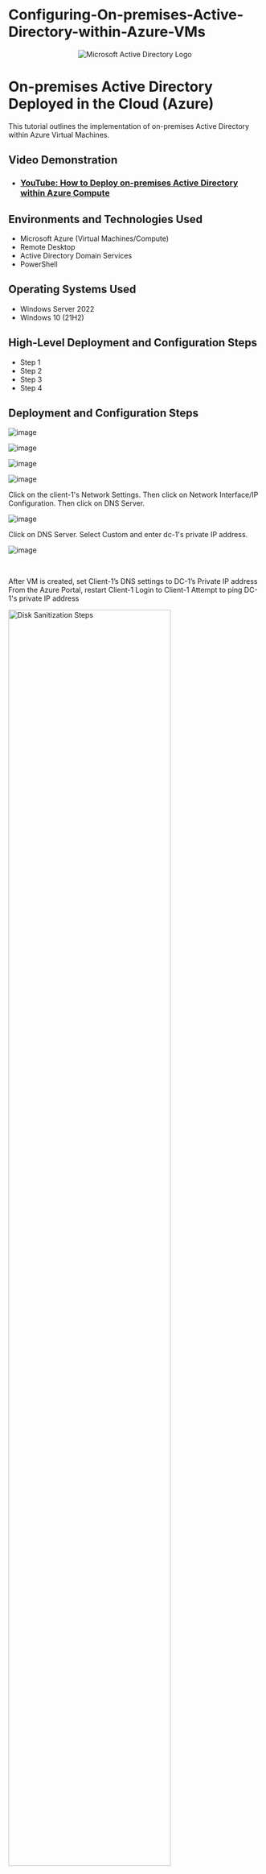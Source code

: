 # Configuring-On-premises-Active-Directory-within-Azure-VMs
<p align="center">
<img src="https://i.imgur.com/pU5A58S.png" alt="Microsoft Active Directory Logo"/>
</p>

<h1>On-premises Active Directory Deployed in the Cloud (Azure)</h1>
This tutorial outlines the implementation of on-premises Active Directory within Azure Virtual Machines.<br />


<h2>Video Demonstration</h2>

- ### [YouTube: How to Deploy on-premises Active Directory within Azure Compute](https://www.youtube.com)

<h2>Environments and Technologies Used</h2>

- Microsoft Azure (Virtual Machines/Compute)
- Remote Desktop
- Active Directory Domain Services
- PowerShell

<h2>Operating Systems Used </h2>

- Windows Server 2022
- Windows 10 (21H2)

<h2>High-Level Deployment and Configuration Steps</h2>

- Step 1
- Step 2
- Step 3
- Step 4

<h2>Deployment and Configuration Steps</h2>

<p>

![image](https://github.com/user-attachments/assets/26b356e5-761a-4aa8-a847-10e72e7a5564)

![image](https://github.com/user-attachments/assets/cbb2d37e-cfd8-4243-b4b2-b39c355d26b4)

![image](https://github.com/user-attachments/assets/ee544e03-7b19-48e4-9bde-cfcb02c37876)

![image](https://github.com/user-attachments/assets/8761d483-31d4-41e2-92a5-c72e1869c59a)



</p>
<p>
  
Click on the client-1's Network Settings. Then click on Network Interface/IP Configuration. Then click on DNS Server. 

![image](https://github.com/user-attachments/assets/61e6f200-3be4-49ee-abc6-80b60ccaecc1)

Click on DNS Server. Select Custom and enter dc-1's private IP address. 

![image](https://github.com/user-attachments/assets/49ae430d-3ef5-4e42-8255-5980f43ddba7)



</p>
<br />

<p>

After VM is created, set Client-1’s DNS settings to DC-1’s Private IP address
From the Azure Portal, restart Client-1
Login to Client-1
Attempt to ping DC-1's private IP address

<img src="https://i.imgur.com/DJmEXEB.png" height="80%" width="80%" alt="Disk Sanitization Steps"/>
</p>
<p>
Lorem ipsum dolor sit amet, consectetur adipiscing elit, sed do eiusmod tempor incididunt ut labore et dolore magna aliqua. Ut enim ad minim veniam, quis nostrud exercitation ullamco laboris nisi ut aliquip ex ea commodo consequat. Duis aute irure dolor in reprehenderit in voluptate velit esse cillum dolore eu fugiat nulla pariatur.
</p>
<br />
<h2> Install Active Directory </h2>

<p>

![image](https://github.com/user-attachments/assets/1dfcaff6-3de9-403c-9a5c-b858c52938dc)

</p>
<p>
Login to DC-1 and install Active Directory Domain Services. 

Login to DC-1 and select Server Manager from the Start Menu. 

</p>

<p>

![image](https://github.com/user-attachments/assets/f062f352-af7d-4f3d-b1c3-80ee4b18e3b2)

</p>

<p>
Click on "Add Roles and Features".

</p>

<p>


![image](https://github.com/user-attachments/assets/b22bd92f-778c-47ae-abfd-55cf54b8f65c)
 
</p>

<p>
On the Select Installation Type Tab, select Role-based or feature-based installation and click "Next".   

</p>

<p>

![image](https://github.com/user-attachments/assets/487d5bd5-6ee0-4a7a-b498-e00b74479548)

</p>

<p>

Select DC-1 as the server under the Server Selection tab and click "Next".

</p>

<p>

![image](https://github.com/user-attachments/assets/54cac71a-6895-40cd-bafa-2fbacfa4edfe)


</p>

<p>

Select "Active Domain Services" under the "Server Role" tab and click "Next". 

</p>

<p>

![image](https://github.com/user-attachments/assets/c2dfbd8a-b549-44bf-8607-6228db7e8f50)


</p>

<p>
Click on "Add features". 

</p>

<p>

![image](https://github.com/user-attachments/assets/6e6b212d-5a1c-4450-a607-0e186e42abd1)


</p>

<p>
Click "Next". 

</p>

<p>
  
![image](https://github.com/user-attachments/assets/4c2bd1b9-3b34-4cc5-a287-965101408f0d)

</p>

<p>
Click "Next".
  
</p>


<p>
  
![image](https://github.com/user-attachments/assets/1c163325-31c7-458c-8b15-5538a357dfd1)

</p>

<p>
Check the box, click "Next" and then click "Install". 
</p>
<br />

<p>

![image](https://github.com/user-attachments/assets/c0d96718-edd2-4b1a-a1a0-29aa217b75af)

</p>

<P>

Once the Active Directory has been installed, we can promote DC-1 as a domain controller. To promote it as a domain controller, we need to click on the flag on the upper right and click "Promote this server to a domain controller". 

</P>


<p>

![image](https://github.com/user-attachments/assets/c1ca72c2-c209-4f84-8e34-ca4459a0312c)

</p>

<p>

Select "Set as a Forest", enter the domain name, and click "Next". 


</p>

![image](https://github.com/user-attachments/assets/62f8688e-d209-43d3-911f-fd700adbd81c)


<p>

<P>

Enter the password. 

</p>

<p>
  
![image](https://github.com/user-attachments/assets/6a146019-5715-4cdb-bbb4-465a6aac0f10)


</p>

<p>

Leave the box unchecked and click "Next". 

</P>

<p>

![image](https://github.com/user-attachments/assets/b075c1f9-3757-41f1-ae08-19b53dad12e6)

</p>

<p>
Click "Next". 
</p>

<p>

![image](https://github.com/user-attachments/assets/78beabde-edeb-4148-b25a-a33a806b0193)


</p>

<p>

Click "Next". 

</p>

<p>

![image](https://github.com/user-attachments/assets/989c8794-55bc-48c3-8e3b-773e95af306d)


</p>

<p>

Click "Next". 

</p>

<p>

![image](https://github.com/user-attachments/assets/c8ad599a-7d06-4e0b-b838-0e869bb11bf7)

</p>

<p>

Click "Install".

</p>

<p>

After the active directory has been installed, log out to restart and then log back into DC-1 as user:mydomain.com\labuser. 

</p>

![image](https://github.com/user-attachments/assets/a6020289-3610-44dd-9deb-f93323418aeb)


</p>

<p>

Once logged in, Click on the Start menu. Click "Windows Administrative Tools" and open "Active Directory Users and Computers". 

</p>

<p>

![image](https://github.com/user-attachments/assets/91fce6f8-44e6-4624-a222-a5cc02ca05b3)

![image](https://github.com/user-attachments/assets/e37c6b9a-c9cf-45b5-ac31-3f812c67f9e8)

![image](https://github.com/user-attachments/assets/ffc20837-d7e5-4995-accd-8b4a38e97db4)

![image](https://github.com/user-attachments/assets/3314776c-730f-4e43-80c8-cc713de944e3)

</p>

<p>

In Active Directory Users and Computers (ADUC), create an Organizational Unit (OU) called “_EMPLOYEES”

</p>

<p>

![image](https://github.com/user-attachments/assets/3201662f-1cce-4fd9-9f33-8f8e8f057c66)


![image](https://github.com/user-attachments/assets/ddd87feb-d39a-4e9b-b4af-89553cf8cad5)
</P>

<p>
  
Create a new OU named “_ADMINS”.

</p>

![image](https://github.com/user-attachments/assets/df9433e7-3e1e-4e56-b8c0-e703d2a38876)

![image](https://github.com/user-attachments/assets/d7cbd056-f216-4e73-a1b9-5af347d054d8)

![image](https://github.com/user-attachments/assets/c40bef18-4190-4f5a-b3e7-dfeae2088289)

![image](https://github.com/user-attachments/assets/17af0896-bc22-41c0-b0a6-58ac2e02c580)


</P>

<p>

Right-click the "_ADMINS" folder, then click "New" and then click "Users." Create a new employee named “Jane Doe” (same password) with the username “jane_admin” and enter the password. Click "Finish." 

</P>

<p>

![image](https://github.com/user-attachments/assets/66bc5653-db8f-4b3a-9982-b304f0568419)

![image](https://github.com/user-attachments/assets/85e87008-a021-4627-a799-ff30a8e29ca0)

![image](https://github.com/user-attachments/assets/ddd77647-1d70-44a1-bc54-f81df08e32d2)

![image](https://github.com/user-attachments/assets/af6f317e-f0a8-40a6-b3d9-55920a13e7a6)

</p>

<p>

In the "_ADMINS" folder, right-click Jane Doe. Select "Properties" and click on the "Member of" tab. Add Jane Doe as "Domain Admin" and click "Apply". Log out / close the connection to DC-1 and log back in as “mydomain.com\jane_admin”. Use jane_admin as your admin account from now on


</p>

<p>
  
![image](https://github.com/user-attachments/assets/b5ac0423-884e-4f7b-8466-313273fed4ae)

![image](https://github.com/user-attachments/assets/6381e569-300d-4514-9fef-533c0a48e65b)


</p>

<p>

Login to Client-1 as the original local admin (labuser). Once logged in, right-click the "Start" Menu, then click "Settings" and then click "Rename this PC (Advanced)". Under the Computer Name tab, click on "Change". Join mydomain.com. Log in with mydomain.com\jane_admin. 

</p>


<p>

![image](https://github.com/user-attachments/assets/7c388edc-e21d-464e-9f2e-f4618c1dd5f4)

![image](https://github.com/user-attachments/assets/bc915c92-9c4c-4b01-a715-76ccee6caa87)

![image](https://github.com/user-attachments/assets/00eb74c4-0517-4e80-b86a-5f8a74b4d5a7)


</p>

<p>

You can log in to the Domain Controller and verify that Client-1 shows up in ADUC. Create a new OU named “_CLIENTS” and drag Client-1 into there. 

</p>
<br/>

<h2> Setup Remote Desktop for non-administrative users on Client-1 </h2>
